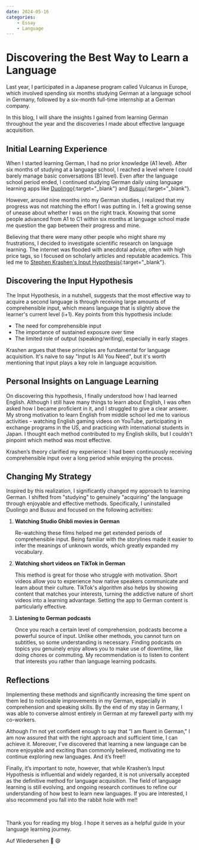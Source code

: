 ```yaml
---
date: 2024-05-16
categories:
    - Essay
    - Language
---
```


# Discovering the Best Way to Learn a Language

Last year, I participated in a Japanese program called Vulcanus in Europe, which involved spending six months studying German at a language school in Germany, followed by a six-month full-time internship at a German company.

In this blog, I will share the insights I gained from learning German throughout the year and the discoveries I made about effective language acquisition.

<!-- more -->

## Initial Learning Experience

When I started learning German, I had no prior knowledge (A1 level). After six months of studying at a language school, I reached a level where I could barely manage basic conversations (B1 level). Even after the language school period ended, I continued studying German daily using language learning apps like [Duolingo](https://www.duolingo.com){:target="_blank"} and [Busuu](https://www.busuu.com/){:target="_blank"}.

However, around nine months into my German studies, I realized that my progress was not matching the effort I was putting in. I felt a growing sense of unease about whether I was on the right track. Knowing that some people advanced from A1 to C1 within six months at language school made me question the gap between their progress and mine.

Believing that there were many other people who might share my frustrations, I decided to investigate scientific research on language learning. The internet was flooded with anecdotal advice, often with high price tags, so I focused on scholarly articles and reputable academics. This led me to [Stephen Krashen's Input Hypothesis](https://en.wikipedia.org/wiki/Input_hypothesis){:target="_blank"}.

## Discovering the Input Hypothesis

The Input Hypothesis, in a nutshell, suggests that the most effective way to acquire a second language is through receiving large amounts of comprehensible input, which means language that is slightly above the learner's current level (i+1). Key points from this hypothesis include:

- The need for comprehensible input
- The importance of sustained exposure over time
- The limited role of output (speaking/writing), especially in early stages

Krashen argues that these principles are fundamental for language acquisition. It's naive to say "Input Is All You Need", but it's worth mentioning that input plays a key role in language acquisition.

## Personal Insights on Language Learning

On discovering this hypothesis, I finally understood how I had learned English. Although I still have many things to learn about English, I was often asked how I became proficient in it, and I struggled to give a clear answer. My strong motivation to learn English from middle school led me to various activities - watching English gaming videos on YouTube, participating in exchange programs in the US, and practicing with international students in Japan. I thought each method contributed to my English skills, but I couldn't pinpoint which method was most effective.

Krashen’s theory clarified my experience: I had been continuously receiving comprehensible input over a long period while enjoying the process.

## Changing My Strategy

Inspired by this realization, I significantly changed my approach to learning German. I shifted from "studying" to genuinely "acquiring" the language through enjoyable and effective methods. Specifically, I uninstalled Duolingo and Busuu and focused on the following activities:

1. **Watching Studio Ghibli movies in German**
    
    Re-watching these films helped me get extended periods of comprehensible input. Being familiar with the storylines made it easier to infer the meanings of unknown words, which greatly expanded my vocabulary.
    
2. **Watching short videos on TikTok in German**
    
    This method is great for those who struggle with motivation. Short videos allow you to experience how native speakers communicate and learn about their culture. TikTok's algorithm also helps by showing content that matches your interests, turning the addictive nature of short videos into a learning advantage. Setting the app to German content is particularly effective.
    
3. **Listening to German podcasts**
    
    Once you reach a certain level of comprehension, podcasts become a powerful source of input. Unlike other methods, you cannot turn on subtitles, so some understanding is necessary. Finding podcasts on topics you genuinely enjoy allows you to make use of downtime, like doing chores or commuting. My recommendation is to listen to content that interests you rather than language learning podcasts.

## Reflections    

Implementing these methods and significantly increasing the time spent on them led to noticeable improvements in my German, especially in comprehension and speaking skills. By the end of my stay in Germany, I was able to converse almost entirely in German at my farewell party with my co-workers.

Although I’m not yet confident enough to say that “I am fluent in German,"  I am now assured that with the right approach and sufficient time, I can achieve it. Moreover, I’ve discovered that learning a new language can be more enjoyable and exciting than commonly believed, motivating me to continue exploring new languages. And it’s free!!

Finally, it’s important to note, however, that while Krashen’s Input Hypothesis is influential and widely regarded, it is not universally accepted as the definitive method for language acquisition. The field of language learning is still evolving, and ongoing research continues to refine our understanding of how best to learn new languages. If you are interested, I also recommend you fall into the rabbit hole with me!!

<br>

Thank you for reading my blog. I hope it serves as a helpful guide in your language learning journey.

Auf Wiedersehen :wave: :smile:
